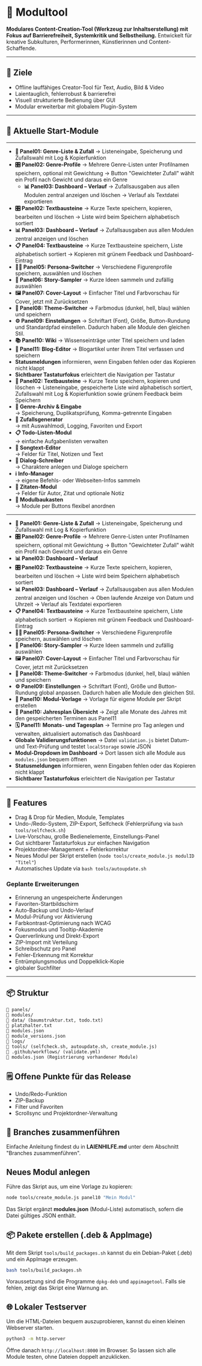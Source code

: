 # 🧰 Modultool

**Modulares Content-Creation-Tool (Werkzeug zur Inhaltserstellung) mit Fokus auf Barrierefreiheit, Systemkritik und Selbstheilung.**
Entwickelt für kreative Subkulturen, Performerinnen, Künstlerinnen und Content-Schaffende.

---

## 🎯 Ziele

- Offline lauffähiges Creator-Tool für Text, Audio, Bild & Video
- Laientauglich, fehlerrobust & barrierefrei
- Visuell strukturierte Bedienung über GUI
- Modular erweiterbar mit globalem Plugin-System

---

## 🧩 Aktuelle Start-Module

---
- **📝 Panel01: Genre-Liste & Zufall**
  → Listeneingabe, Speicherung und Zufallswahl mit Log & Kopierfunktion
- **🎛 Panel02: Genre-Profile**
  → Mehrere Genre-Listen unter Profilnamen speichern, optional mit Gewichtung
  → Button "Gewichteter Zufall" wählt ein Profil nach Gewicht und daraus ein Genre
  - **📊 Panel03: Dashboard – Verlauf**
    → Zufallsausgaben aus allen Modulen zentral anzeigen und löschen
    → Verlauf als Textdatei exportieren
- **🎛 Panel02: Textbausteine**
  → Kurze Texte speichern, kopieren, bearbeiten und löschen
  → Liste wird beim Speichern alphabetisch sortiert
- **📊 Panel03: Dashboard – Verlauf**
  → Zufallsausgaben aus allen Modulen zentral anzeigen und löschen
- **📋 Panel04: Textbausteine**
  → Kurze Textbausteine speichern, Liste alphabetisch sortiert
  → Kopieren mit grünem Feedback und Dashboard-Eintrag
- **🧑‍🎤 Panel05: Persona-Switcher**
  → Verschiedene Figurenprofile speichern, auswählen und löschen
- **🖖 Panel06: Story-Sampler**
  → Kurze Ideen sammeln und zufällig auswählen
- **🖼️ Panel07: Cover-Layout**
  → Einfacher Titel und Farbvorschau für Cover, jetzt mit Zurücksetzen
 - **🎨 Panel08: Theme-Switcher**
   → Farbmodus (dunkel, hell, blau) wählen und speichern
 - **⚙️ Panel09: Einstellungen**
   → Schriftart (Font), Größe, Button-Rundung und Standardpfad einstellen. Dadurch haben alle Module den gleichen Stil.
 - **📚 Panel10: Wiki**
   → Wissenseinträge unter Titel speichern und laden
 - **📰 Panel11: Blog-Editor**
   → Blogartikel unter ihrem Titel verfassen und speichern
 - **Statusmeldungen** informieren, wenn Eingaben fehlen oder das Kopieren nicht klappt
 - **Sichtbarer Tastaturfokus** erleichtert die Navigation per Tastatur
- **📑 Panel02: Textbausteine**
  → Kurze Texte speichern, kopieren und löschen
  → Listeneingabe, gespeicherte Liste wird alphabetisch sortiert, Zufallswahl mit Log & Kopierfunktion sowie grünem Feedback beim Speichern
- **🎲 Genre-Archiv & Eingabe**  
  → Speicherung, Duplikatsprüfung, Komma-getrennte Eingaben
- **🧠 Zufallsgenerator**  
  → mit Auswahlmodi, Logging, Favoriten und Export
- **📋 Todo-Listen-Modul**  
  → einfache Aufgabenlisten verwalten
- **🎤 Songtext-Editor**  
  → Felder für Titel, Notizen und Text
- **📓 Dialog-Schreiber**  
  → Charaktere anlegen und Dialoge speichern
- **ℹ️ Info-Manager**  
  → eigene Befehls- oder Webseiten-Infos sammeln
- **💬 Zitaten-Modul**  
  → Felder für Autor, Zitat und optionale Notiz
- **🧱 Modulbaukasten**  
  → Module per Buttons flexibel anordnen

---
- **📝 Panel01: Genre-Liste & Zufall**
  → Listeneingabe, Speicherung und Zufallswahl mit Log & Kopierfunktion
- **🎛 Panel02: Genre-Profile**
  → Mehrere Genre-Listen unter Profilnamen speichern, optional mit Gewichtung
  → Button "Gewichteter Zufall" wählt ein Profil nach Gewicht und daraus ein Genre
- **📊 Panel03: Dashboard – Verlauf**
- **🎛 Panel02: Textbausteine**
  → Kurze Texte speichern, kopieren, bearbeiten und löschen
  → Liste wird beim Speichern alphabetisch sortiert
 - **📊 Panel03: Dashboard – Verlauf**
  → Zufallsausgaben aus allen Modulen zentral anzeigen und löschen
  → Oben laufende Anzeige von Datum und Uhrzeit
  → Verlauf als Textdatei exportieren
- **📋 Panel04: Textbausteine**
  → Kurze Textbausteine speichern, Liste alphabetisch sortiert
  → Kopieren mit grünem Feedback und Dashboard-Eintrag
- **🧑‍🎤 Panel05: Persona-Switcher**
  → Verschiedene Figurenprofile speichern, auswählen und löschen
- **🖖 Panel06: Story-Sampler**
  → Kurze Ideen sammeln und zufällig auswählen
- **🖼️ Panel07: Cover-Layout**
    → Einfacher Titel und Farbvorschau für Cover, jetzt mit Zurücksetzen
- **🎨 Panel08: Theme-Switcher**
  → Farbmodus (dunkel, hell, blau) wählen und speichern
- **⚙️ Panel09: Einstellungen**
  → Schriftart (Font), Größe und Button-Rundung global anpassen. Dadurch haben alle Module den gleichen Stil.
- **📂 Panel10: Modul-Vorlage**
  → Vorlage für eigene Module per Skript erstellen
- **📆 Panel10: Jahresplan Übersicht**
  → Zeigt alle Monate des Jahres mit den gespeicherten Terminen aus Panel11
- **🗓️ Panel11: Monats- und Tagesplan**
  → Termine pro Tag anlegen und verwalten, aktualisiert automatisch das Dashboard
- **Globale Validierungsfunktionen**
  → Datei `validation.js` bietet Datum- und Text-Prüfung und testet `localStorage` sowie JSON
- **Modul-Dropdown im Dashboard**
  → Dort lassen sich alle Module aus `modules.json` bequem öffnen
- **Statusmeldungen** informieren, wenn Eingaben fehlen oder das Kopieren nicht klappt
- **Sichtbarer Tastaturfokus** erleichtert die Navigation per Tastatur
---

## 🧠 Features

- Drag & Drop für Medien, Module, Templates
- Undo-/Redo-System, ZIP-Export, Selfcheck (Fehlerprüfung via `bash tools/selfcheck.sh`)
- Live-Vorschau, große Bedienelemente, Einstellungs-Panel
- Gut sichtbarer Tastaturfokus zur einfachen Navigation
- Projektordner-Management + Fehlerkorrektur
- Neues Modul per Skript erstellen (`node tools/create_module.js modulID "Titel"`)
- Automatisches Update via `bash tools/autoupdate.sh`


### Geplante Erweiterungen
- Erinnerung an ungespeicherte Änderungen
- Favoriten-Startbildschirm
- Auto-Backup und Undo-Verlauf
- Modul-Prüfung vor Aktivierung
- Farbkontrast-Optimierung nach WCAG
- Fokusmodus und Tooltip-Akademie
- Querverlinkung und Direkt-Export
- ZIP-Import mit Verteilung
- Schreibschutz pro Panel
- Fehler-Erkennung mit Korrektur
- Entrümplungsmodus und Doppelklick-Kopie
- globaler Suchfilter
---

## 📦 Struktur

```text
📁 panels/
📁 modules/
📁 data/ (baumstruktur.txt, todo.txt)
📄 platzhalter.txt
📄 modules.json
📄 module_versions.json
📁 logs/
📁 tools/ (selfcheck.sh, autoupdate.sh, create_module.js)
📁 .github/workflows/ (validate.yml)
📄 modules.json (Registrierung vorhandener Module)
```

## 🗒 Offene Punkte für das Release

- Undo/Redo-Funktion
- ZIP-Backup
- Filter und Favoriten
- Scrollsync und Projektordner-Verwaltung

## 🔀 Branches zusammenführen
Einfache Anleitung findest du in **LAIENHILFE.md** unter dem Abschnitt "Branches zusammenführen".

## Neues Modul anlegen

Führe das Skript aus, um eine Vorlage zu kopieren:
```bash
node tools/create_module.js panel10 "Mein Modul"
```
Das Skript ergänzt **modules.json** (Modul-Liste) automatisch, sofern die Datei gültiges JSON enthält.
## 📦 Pakete erstellen (.deb & AppImage)

Mit dem Skript `tools/build_packages.sh` kannst du ein Debian-Paket (.deb) und ein AppImage erzeugen.

```bash
bash tools/build_packages.sh
```

Voraussetzung sind die Programme `dpkg-deb` und `appimagetool`. Falls sie fehlen, zeigt das Skript eine Warnung an.

## 🌐 Lokaler Testserver
Um die HTML-Dateien bequem auszuprobieren, kannst du einen kleinen Webserver starten.

```bash
python3 -m http.server
```

Öffne danach `http://localhost:8000` im Browser. So lassen sich alle Module testen, ohne Dateien doppelt anzuklicken.
